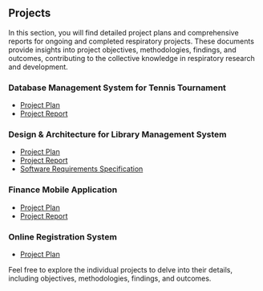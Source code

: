 ## Projects

In this section, you will find detailed project plans and comprehensive reports for ongoing and completed respiratory projects. These documents provide insights into project objectives, methodologies, findings, and outcomes, contributing to the collective knowledge in respiratory research and development.

### Database Management System for Tennis Tournament

- [Project Plan](/projects/database_management_tennis/plan.md)
- [Project Report](/projects/database_management_tennis/report.pdf)

### Design & Architecture for Library Management System

- [Project Plan](/projects/library_management_design/plan.md)
- [Project Report](/projects/library_management_design/report.pdf)
- [Software Requirements Specification](/projects/library_management_design/specification.pdf)

### Finance Mobile Application

- [Project Plan](/projects/finance_mobile_app/plan.md)
- [Project Report](/projects/finance_mobile_app/report.pdf)

### Online Registration System

- [Project Plan](/projects/online_registration_system/plan.md)

Feel free to explore the individual projects to delve into their details, including objectives, methodologies, findings, and outcomes.
